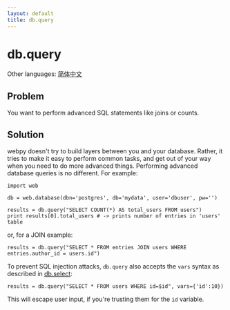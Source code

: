 ```yaml
---
layout: default
title: db.query
---
```


# db.query

Other languages: [简体中文](./query.zh-cn)

## Problem

You want to perform advanced SQL statements like joins or counts.

## Solution

webpy doesn't try to build layers between you and your database. Rather, it
tries to make it easy to perform common tasks, and get out of your way when
you need to do more advanced things. Performing advanced database queries is
no different.  For example:

```
import web

db = web.database(dbn='postgres', db='mydata', user='dbuser', pw='')

results = db.query("SELECT COUNT(*) AS total_users FROM users")
print results[0].total_users # -> prints number of entries in 'users' table
```

or, for a JOIN example:

```
results = db.query("SELECT * FROM entries JOIN users WHERE entries.author_id = users.id")
```

To prevent SQL injection attacks, `db.query` also accepts the `vars` syntax as
described in [db.select](/cookbook/select):

```
results = db.query("SELECT * FROM users WHERE id=$id", vars={'id':10})
```

This will escape user input, if you're trusting them for the `id` variable.
